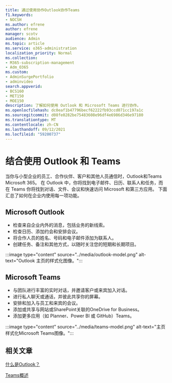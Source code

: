 ```yaml
---
title: 通过使用协作Outlook协作Teams
f1.keywords:
- NOCSH
ms.author: efrene
author: efrene
manager: scotv
audience: Admin
ms.topic: article
ms.service: o365-administration
localization_priority: Normal
ms.collection:
- M365-subscription-management
- Adm_O365
ms.custom:
- AdminSurgePortfolio
- adminvideo
search.appverid:
- BCS160
- MET150
- MOE150
description: 了解如何使用 Outlook 和 Microsoft Teams 进行协作。
ms.openlocfilehash: dc0eaf1b47796becf62222fb93ccd071cc197a1c
ms.sourcegitcommit: d08fe0282be75483608e96df4e6986d346e97180
ms.translationtype: MT
ms.contentlocale: zh-CN
ms.lasthandoff: 09/12/2021
ms.locfileid: "59200737"
---
```

# <a name="use-outlook-and-teams-together"></a>结合使用 Outlook 和 Teams

当你与小型企业的员工、合作伙伴、客户和其他人员通信时，Outlook和Teams Microsoft 365。 在 Outlook 中，你将找到电子邮件、日历、联系人和任务，而在 Teams 你将找到对话、文件、会议和快速访问 Microsoft 和第三方应用。 下面汇总了如何在企业内使用每一项功能。

## <a name="microsoft-outlook"></a>Microsoft Outlook

- 检查来自企业内外的消息，包括业务的新线索。
- 检查日历、添加约会和安排会议。
- 将合作人员的姓名、号码和电子邮件添加为联系人。
- 创建任务、备注和其他方式，以随时关注您的短期和长期项目。

:::image type="content" source="../media/outlook-model.png" alt-text="Outlook 主页的样式化图像。":::

## <a name="microsoft-teams"></a>Microsoft Teams

- 与团队进行丰富的实时对话，并邀请客户或来宾加入对话。
- 进行私人聊天或通话，并彼此共享你的屏幕。
- 安排和加入与员工和来宾的会议。
- 添加或共享与网站或SharePoint关联的OneDrive for Business。
- 添加更多应用（如 Planner、Power BI 或 GitHub）Teams。

:::image type="content" source="../media/teams-model.png" alt-text="主页样式化Microsoft Teams图像。"::: 

## <a name="related-articles"></a>相关文章

[什么是Outlook？](https://support.microsoft.com/office10f1fa35-f33a-4cb7-838c-a7f3e6228b20)

[Teams概述](/MicrosoftTeams/Teams-overview)